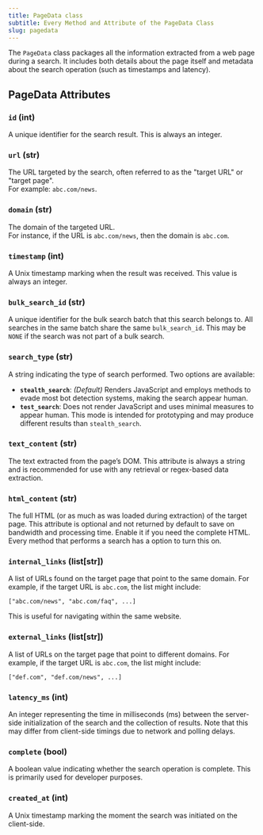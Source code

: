 ```yaml
---
title: PageData class
subtitle: Every Method and Attribute of the PageData Class
slug: pagedata
---
```


The `PageData` class packages all the information extracted from a web page during a search. It includes both details about the page itself and metadata about the search operation (such as timestamps and latency).

## PageData Attributes

### `id` (int)
A unique identifier for the search result. This is always an integer.

### `url` (str)
The URL targeted by the search, often referred to as the "target URL" or "target page". <br/>
For example: `abc.com/news`.

### `domain` (str)
The domain of the targeted URL. <br/>
For instance, if the URL is `abc.com/news`, then the domain is `abc.com`.

### `timestamp` (int)
A Unix timestamp marking when the result was received. This value is always an integer.

### `bulk_search_id` (str)
A unique identifier for the bulk search batch that this search belongs to. All searches in the same batch share the same `bulk_search_id`. This may be `NONE` if the search was not part of a bulk search.

### `search_type` (str)
A string indicating the type of search performed. Two options are available:
- **`stealth_search`**: *(Default)* Renders JavaScript and employs methods to evade most bot detection systems, making the search appear human.
- **`test_search`**: Does not render JavaScript and uses minimal measures to appear human. This mode is intended for prototyping and may produce different results than `stealth_search`.

### `text_content` (str)
The text extracted from the page’s DOM. This attribute is always a string and is recommended for use with any retrieval or regex-based data extraction.

### `html_content` (str)
The full HTML (or as much as was loaded during extraction) of the target page. This attribute is optional and not returned by default to save on bandwidth and processing time. Enable it if you need the complete HTML.
Every method that performs a search has a option to turn this on.

### `internal_links` (list[str])
A list of URLs found on the target page that point to the same domain. For example, if the target URL is `abc.com`, the list might include:
```
["abc.com/news", "abc.com/faq", ...]
```
This is useful for navigating within the same website.

### `external_links` (list[str])
A list of URLs on the target page that point to different domains. For example, if the target URL is `abc.com`, the list might include:
```
["def.com", "def.com/news", ...]
```

### `latency_ms` (int)
An integer representing the time in milliseconds (ms) between the server-side initialization of the search and the collection of results. Note that this may differ from client-side timings due to network and polling delays.

### `complete` (bool)
A boolean value indicating whether the search operation is complete. This is primarily used for developer purposes.

### `created_at` (int)
A Unix timestamp marking the moment the search was initiated on the client-side.
